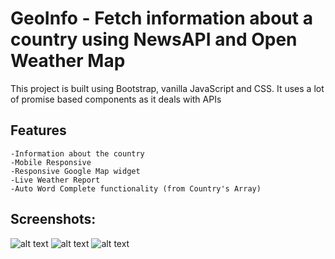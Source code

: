 # GeoInfo - Fetch information about a country using NewsAPI and Open Weather Map

This project is built using Bootstrap, vanilla JavaScript and CSS. 
It uses a lot of promise based components as it deals with APIs

## Features
    -Information about the country
    -Mobile Responsive
    -Responsive Google Map widget 
    -Live Weather Report
    -Auto Word Complete functionality (from Country's Array)

## Screenshots:
![alt text](https://github.com/akarshshri/GeoInfo/tree/main/Screenshots/1.png)
![alt text](https://github.com/akarshshri/GeoInfo/tree/main/Screenshots/2.png)
![alt text](https://github.com/akarshshri/GeoInfo/tree/main/Screenshots/3.png)

